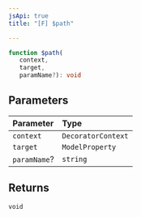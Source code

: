 ```yaml
---
jsApi: true
title: "[F] $path"

---
```

```ts
function $path(
   context, 
   target, 
   paramName?): void
```

## Parameters

| Parameter | Type |
| :------ | :------ |
| `context` | `DecoratorContext` |
| `target` | `ModelProperty` |
| `paramName`? | `string` |

## Returns

`void`
